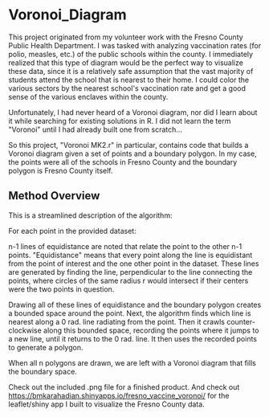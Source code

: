 # Voronoi_Diagram

This project originated from my volunteer work with the Fresno County Public Health Department. I was tasked with analyzing vaccination rates (for polio, measles, etc.) of the public schools within the county. I immediately realized that this type of diagram would be the perfect way to visualize these data, since it is a relatively safe assumption that the vast majority of students attend the school that is nearest to their home. I could color the various sectors by the nearest school's vaccination rate and get a good sense of the various enclaves within the county.

Unfortunately, I had never heard of a Voronoi diagram, nor did I learn about it while searching for existing solutions in R. I did not learn the term "Voronoi" until I had already built one from scratch...

So this project, "Voronoi MK2.r" in particular, contains code that builds a Voronoi diagram given a set of points and a boundary polygon. In my case, the points were all of the schools in Fresno County and the boundary polygon is Fresno County itself.

## Method Overview

This is a streamlined description of the algorithm:

For each point in the provided dataset:

n-1 lines of equidistance are noted that relate the point to the other n-1 points. "Equidistance" means that every point along the line is equidistant from the point of interest and the one other point in the dataset. These lines are generated by finding the line, perpendicular to the line connecting the points, where circles of the same radius r would intersect if their centers were the two points in question.

Drawing all of these lines of equidistance and the boundary polygon creates a bounded space around the point. Next, the algorithm finds which line is nearest along a 0 rad. line radiating from the point. Then it crawls counter-clockwise along this bounded space, recording the points where it jumps to a new line, until it returns to the 0 rad. line. It then uses the recorded points to generate a polygon.

When all n polygons are drawn, we are left with a Voronoi diagram that fills the boundary space.

Check out the included .png file for a finished product. And check out https://bmkarahadian.shinyapps.io/fresno_vaccine_voronoi/ for the leaflet/shiny app I built to visualize the Fresno County data.
